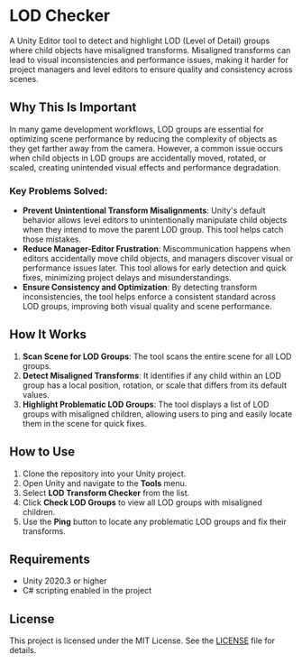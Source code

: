 # LOD Checker

A Unity Editor tool to detect and highlight LOD (Level of Detail) groups where child objects have misaligned transforms. Misaligned transforms can lead to visual inconsistencies and performance issues, making it harder for project managers and level editors to ensure quality and consistency across scenes.

## Why This Is Important

In many game development workflows, LOD groups are essential for optimizing scene performance by reducing the complexity of objects as they get farther away from the camera. However, a common issue occurs when child objects in LOD groups are accidentally moved, rotated, or scaled, creating unintended visual effects and performance degradation.

### Key Problems Solved:
- **Prevent Unintentional Transform Misalignments**: Unity's default behavior allows level editors to unintentionally manipulate child objects when they intend to move the parent LOD group. This tool helps catch those mistakes.
- **Reduce Manager-Editor Frustration**: Miscommunication happens when editors accidentally move child objects, and managers discover visual or performance issues later. This tool allows for early detection and quick fixes, minimizing project delays and misunderstandings.
- **Ensure Consistency and Optimization**: By detecting transform inconsistencies, the tool helps enforce a consistent standard across LOD groups, improving both visual quality and scene performance.

## How It Works

1. **Scan Scene for LOD Groups**: The tool scans the entire scene for all LOD groups.
2. **Detect Misaligned Transforms**: It identifies if any child within an LOD group has a local position, rotation, or scale that differs from its default values.
3. **Highlight Problematic LOD Groups**: The tool displays a list of LOD groups with misaligned children, allowing users to ping and easily locate them in the scene for quick fixes.

## How to Use

1. Clone the repository into your Unity project.
2. Open Unity and navigate to the **Tools** menu.
3. Select **LOD Transform Checker** from the list.
4. Click **Check LOD Groups** to view all LOD groups with misaligned children.
5. Use the **Ping** button to locate any problematic LOD groups and fix their transforms.

## Requirements

- Unity 2020.3 or higher
- C# scripting enabled in the project

## License

This project is licensed under the MIT License. See the [LICENSE](LICENSE) file for details.
